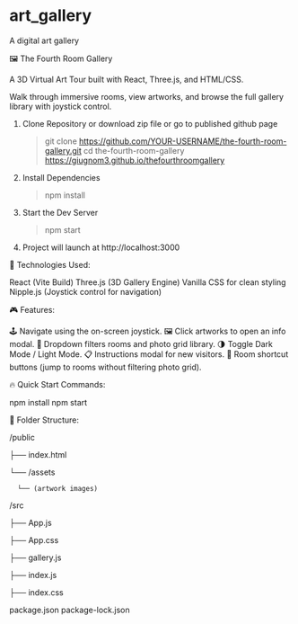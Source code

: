 # art_gallery
A digital art gallery

🖼️ The Fourth Room Gallery 

A 3D Virtual Art Tour built with React, Three.js, and HTML/CSS.

Walk through immersive rooms, view artworks, and browse the full gallery library with joystick control.

1. Clone Repository or download zip file or go to published github page
   
    > git clone https://github.com/YOUR-USERNAME/the-fourth-room-gallery.git
    > cd the-fourth-room-gallery
    > https://giugnom3.github.io/thefourthroomgallery
    
3. Install Dependencies
   
    > npm install
    
5. Start the Dev Server
   
    > npm start
    
7. Project will launch at http://localhost:3000


🧩 Technologies Used:

React (Vite Build)
Three.js (3D Gallery Engine)
Vanilla CSS for clean styling
Nipple.js (Joystick control for navigation)

🎮 Features:

🕹️ Navigate using the on-screen joystick.
🖼️ Click artworks to open an info modal.
📂 Dropdown filters rooms and photo grid library.
🌗 Toggle Dark Mode / Light Mode.
📋 Instructions modal for new visitors.
🚪 Room shortcut buttons (jump to rooms without filtering photo grid).

🔥 Quick Start Commands:

npm install
npm start

 📁 Folder Structure:

   /public
   
  ├── index.html
  
  └── /assets
  
      └── (artwork images)

 /src
 
  ├── App.js
  
  ├── App.css
  
  ├── gallery.js
  
  ├── index.js
  
  ├── index.css

package.json
package-lock.json




